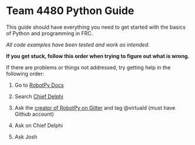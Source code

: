 # Team 4480 Python Guide #

This guide should have everything you need to get started with the basics of Python and programming in FRC.

*All code examples have been tested and work as intended.*

**If you get stuck, follow this order when trying to figure out what is wrong.**

If there are problems or things not addressed, try getting help in the following order:

1. Go to [RobotPy Docs](https://robotpy.readthedocs.io)

2. Search [Chief Delphi](https://www.chiefdelphi.com/forums/search.php)

3. Ask the [creator of RobotPy on Gitter](https://gitter.im/robotpy/robotpy-wpilib) and tag @virtuald (must have Github account)

4. Ask on Chief Delphi

5. Ask Josh
